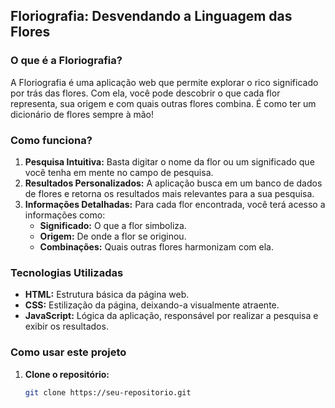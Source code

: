 ## Floriografia: Desvendando a Linguagem das Flores

### O que é a Floriografia?

A Floriografia é uma aplicação web que permite explorar o rico significado por trás das flores. Com ela, você pode descobrir o que cada flor representa, sua origem e com quais outras flores combina. É como ter um dicionário de flores sempre à mão!

### Como funciona?

1. **Pesquisa Intuitiva:** Basta digitar o nome da flor ou um significado que você tenha em mente no campo de pesquisa.
2. **Resultados Personalizados:** A aplicação busca em um banco de dados de flores e retorna os resultados mais relevantes para a sua pesquisa.
3. **Informações Detalhadas:** Para cada flor encontrada, você terá acesso a informações como:
   * **Significado:** O que a flor simboliza.
   * **Origem:** De onde a flor se originou.
   * **Combinações:** Quais outras flores harmonizam com ela.

### Tecnologias Utilizadas

* **HTML:** Estrutura básica da página web.
* **CSS:** Estilização da página, deixando-a visualmente atraente.
* **JavaScript:** Lógica da aplicação, responsável por realizar a pesquisa e exibir os resultados.

### Como usar este projeto

1. **Clone o repositório:**
   ```bash
   git clone https://seu-repositorio.git
